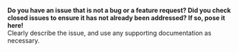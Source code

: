 **Do you have an issue that is not a bug or a feature request? Did you check closed issues to ensure it has not already been addressed? If so, pose it here!**  
Clearly describe the issue, and use any supporting documentation as necessary.  

